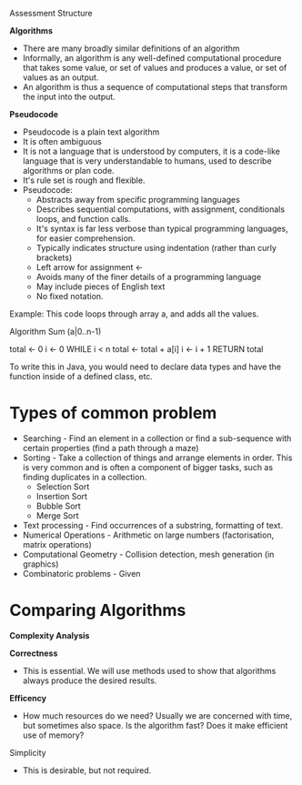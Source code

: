 
Assessment Structure

**Algorithms**

- There are many broadly similar definitions of an algorithm
- Informally, an algorithm is any well-defined computational procedure that takes some value, or set of values and produces a value, or set of values as an output. 
- An algorithm is thus a sequence of computational steps that transform the input into the output. 

**Pseudocode**

- Pseudocode is a plain text algorithm
- It is often ambiguous
- It is not a language that is understood by computers, it is a code-like language that is very understandable to humans, used to describe algorithms or plan code.
- It's rule set is rough and flexible. 
- Pseudocode:
	- Abstracts away from specific programming languages
	- Describes sequential computations, with assignment, conditionals loops, and function calls. 
	- It's syntax is far less verbose than typical programming languages, for easier comprehension. 
	- Typically indicates structure using indentation (rather than curly brackets)
	- Left arrow for assignment <-
	- Avoids many of the finer details of a programming language
	- May include pieces of English text
	- No fixed notation. 

Example: This code loops through array a, and adds all the values. 

Algorithm Sum (a|0..n-1)

total <- 0
i <- 0
WHILE i < n
	total <- total + a[i]
	i <- i + 1
RETURN total

To write this in Java, you would need to declare data types and have the function inside of a defined class, etc.

# Types of common problem

- Searching - Find an element in a collection or find a sub-sequence with certain properties (find a path through a maze)
- Sorting - Take a collection of things and arrange elements in order. This is very common and is often a component of bigger tasks, such as finding duplicates in a collection. 
	- Selection Sort
	- Insertion Sort
	- Bubble Sort
	- Merge Sort
- Text processing - Find occurrences of a substring, formatting of text. 
- Numerical Operations - Arithmetic on large numbers (factorisation, matrix operations)
- Computational Geometry - Collision detection, mesh generation (in graphics)
- Combinatoric problems - Given 


# Comparing Algorithms

**Complexity Analysis**

**Correctness**
- This is essential. We will use methods used to show that algorithms always produce the desired results. 

**Efficency**
- How much resources do we need? Usually we are concerned with time, but sometimes also space. Is the algorithm fast? Does it make efficient use of memory?

Simplicity
- This is desirable, but not required. 
